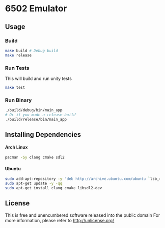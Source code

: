 # 6502 Emulator

## Usage

### Build

```bash
make build # Debug build
make release
```

### Run Tests
This will build and run unity tests

```bash
make test
```

### Run Binary

```bash
./build/debug/bin/main_app
# Or if you made a release build
./build/release/bin/main_app
```

## Installing Dependencies

#### Arch Linux
```bash
pacman -Sy clang cmake sdl2
```

#### Ubuntu
```bash
sudo add-apt-repository -y "deb http://archive.ubuntu.com/ubuntu `lsb_release -sc` main universe restricted multiverse"
sudo apt-get update -y -qq
sudo apt-get install clang cmake libsdl2-dev
```

## License
This is free and unencumbered software released into the public domain
For more information, please refer to <http://unlicense.org/>
